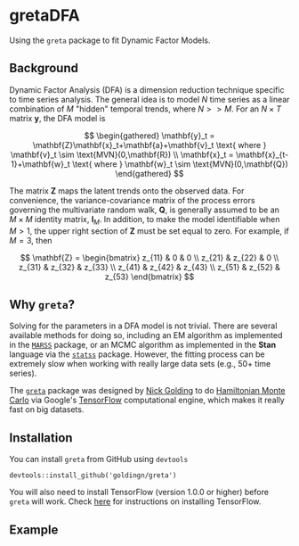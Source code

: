 # gretaDFA

Using the `greta` package to fit Dynamic Factor Models.

## Background

Dynamic Factor Analysis (DFA) is a dimension reduction technique specific to time series analysis. The general idea is to model $N$ time series as a linear combination of $M$ "hidden" temporal trends, where $N >> M$. For an $N \times T$ matrix $\mathbf{y}$, the DFA model is

$$
\begin{gathered}
\mathbf{y}_t = \mathbf{Z}\mathbf{x}_t+\mathbf{a}+\mathbf{v}_t \text{ where } \mathbf{v}_t \sim \text{MVN}(0,\mathbf{R}) \\
\mathbf{x}_t = \mathbf{x}_{t-1}+\mathbf{w}_t \text{ where } \mathbf{w}_t \sim \text{MVN}(0,\mathbf{Q})
\end{gathered}   
$$

The matrix $\mathbf{Z}$ maps the latent trends onto the observed data. For convenience, the variance-covariance matrix of the process errors governing the multivariate random walk, $\mathbf{Q}$, is generally assumed to be an $M \times M$ identity matrix, $\mathbf{I}_M$. In addition, to make the model identifiable when $M > 1$, the upper right section of $\mathbf{Z}$ must be set equal to zero. For example, if $M = 3$, then 

$$
\mathbf{Z} = 
\begin{bmatrix}
    z_{11} & 0      & 0 \\
    z_{21} & z_{22} & 0 \\
    z_{31} & z_{32} & z_{33} \\
    z_{41} & z_{42} & z_{43} \\
    z_{51} & z_{52} & z_{53}
\end{bmatrix}   
$$

## Why `greta`?

Solving for the parameters in a DFA model is not trivial. There are several available methods for doing so, including an EM algorithm as implemented in the [`MARSS`](https://cran.r-project.org/web/packages/MARSS/index.html) package, or an MCMC algorithm as implemented in the __Stan__ language via the [`statss`](https://github.com/nwfsc-timeseries/statss) package. However, the fitting process can be extremely slow when working with really large data sets (e.g., 50+ time series).

The [`greta`](https://github.com/goldingn/greta) package was designed by [Nick Golding](https://scholar.google.co.uk/citations?user=peoal7wAAAAJ&hl=en) to do [Hamiltonian Monte Carlo](http://onlinelibrary.wiley.com/doi/10.1111/2041-210X.12681/full) via Google's [TensorFlow](https://www.tensorflow.org/) computational engine, which makes it really fast on big datasets.

## Installation

You can install `greta` from GitHub using `devtools`

```{r}
devtools::install_github('goldingn/greta')
```

You will also need to install TensorFlow (version 1.0.0 or higher) before `greta` will work. Check [here](https://www.tensorflow.org/install/) for instructions on installing TensorFlow.

## Example


